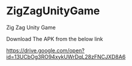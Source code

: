 # ZigZagUnityGame
Zig Zag Unity Game

Download The APK from the below link

https://drive.google.com/open?id=13UCbOg3RO94xykUWrDqL28zFNCJXD8A6
